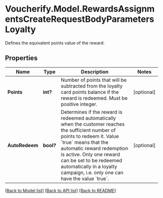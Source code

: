 # Voucherify.Model.RewardsAssignmentsCreateRequestBodyParametersLoyalty
Defines the equivalent points value of the reward.

## Properties

Name | Type | Description | Notes
------------ | ------------- | ------------- | -------------
**Points** | **int?** | Number of points that will be subtracted from the loyalty card points balance if the reward is redeemed. Must be positive integer. | [optional] 
**AutoRedeem** | **bool?** | Determines if the reward is redeemed automatically when the customer reaches the sufficient number of points to redeem it. Value &#x60;true&#x60; means that the automatic reward redemption is active. Only one reward can be set to be redeemed automatically in a loyalty campaign, i.e. only one can have the value &#x60;true&#x60;. | [optional] 

[[Back to Model list]](../README.md#documentation-for-models) [[Back to API list]](../README.md#documentation-for-api-endpoints) [[Back to README]](../README.md)

